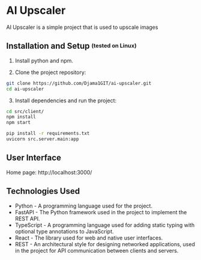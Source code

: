 # AI Upscaler

AI Upscaler is a simple project that is used to upscale images

## Installation and Setup <sup><sub>(tested on Linux)</sub></sup>

1. Install python and npm.

2. Clone the project repository:

```bash
git clone https://github.com/Djama1GIT/ai-upscaler.git
cd ai-upscaler
```
3. Install dependencies and run the project:

```bash
cd src/client/
npm install
npm start
```

```bash
pip install -r requirements.txt
uvicorn src.server.main:app
```


## User Interface
Home page: http://localhost:3000/ 

## Technologies Used

- Python - A programming language used for the project.
- FastAPI - The Python framework used in the project to implement the REST API.
- TypeScript - A programming language used for adding static typing with optional type annotations to JavaScript.
- React - The library used for web and native user interfaces.
- REST - An architectural style for designing networked applications, used in the project for API communication between clients and servers.
